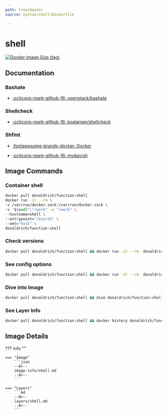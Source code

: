 ```yaml
---
path: tree/master
source: syntax/shell/Dockerfile

---
```


# shell

[![Docker Image Size (tag)](https://img.shields.io/docker/image-size/donaldrich/function/shell?color=blue&label=donaldrich/function:shell&logo=docker&style=flat-square)](https://hub.docker.com/r/donaldrich/function/shell)

## Documentation

### Bashate

* [:octicons-mark-github-16: openstack/bashate](https://github.com/openstack/bashate)

### Shellcheck

* [:octicons-mark-github-16: koalaman/shellcheck](https://github.com/koalaman/shellcheck)

### Shfmt

* [:fontawesome-brands-docker: Docker](https://hub.docker.com/r/mvdan/sh)

* [:octicons-mark-github-16: mvdan/sh](https://github.com/mvdan/sh)

## Image Commands

### Container shell

```sh
docker pull donaldrich/function:shell
docker run -it --rm \
-v /var/run/docker.sock:/var/run/docker.sock \
-v "$(pwd)":"/work" -w "/work" \
--hostname=shell \
--entrypoint="/bin/sh" \
--net="host" \
donaldrich/function:shell
```

### Check versions

```sh
docker pull donaldrich/function:shell && docker run -it --rm  donaldrich/function:shell validate
```

### See config options

```sh
docker pull donaldrich/function:shell && docker run -it --rm  donaldrich/function:shell help
```

### Dive into Image

```sh
docker pull donaldrich/function:shell && dive donaldrich/function:shell
```

### See Layer Info

```sh
docker pull donaldrich/function:shell && docker history donaldrich/function:shell
```

## Image Details

??? info ""

    === "Image"
        ```json
        --8<--
        image-info/shell.md
        --8<--
        ```

    === "Layers"
        ```md
        --8<--
        layers/shell.md
        --8<--
        ```
